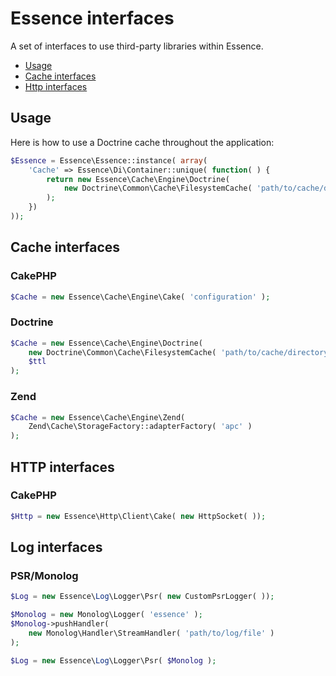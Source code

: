 Essence interfaces
==================

A set of interfaces to use third-party libraries within Essence.

* [Usage](#usage)
* [Cache interfaces](#cache-interfaces)
* [Http interfaces](#http-interfaces)

Usage
-----

Here is how to use a Doctrine cache throughout the application:

```php
$Essence = Essence\Essence::instance( array(
	'Cache' => Essence\Di\Container::unique( function( ) {
		return new Essence\Cache\Engine\Doctrine(
			new Doctrine\Common\Cache\FilesystemCache( 'path/to/cache/directory' )
		);
	})
));
```

Cache interfaces
----------------

### CakePHP

```php
$Cache = new Essence\Cache\Engine\Cake( 'configuration' );
```

### Doctrine

```php
$Cache = new Essence\Cache\Engine\Doctrine(
	new Doctrine\Common\Cache\FilesystemCache( 'path/to/cache/directory' ),
	$ttl
);
```

### Zend

```php
$Cache = new Essence\Cache\Engine\Zend(
	Zend\Cache\StorageFactory::adapterFactory( 'apc' )
);
```

HTTP interfaces
---------------

### CakePHP

```php
$Http = new Essence\Http\Client\Cake( new HttpSocket( ));
```

Log interfaces
---------------

### PSR/Monolog

```php
$Log = new Essence\Log\Logger\Psr( new CustomPsrLogger( ));
```

```php
$Monolog = new Monolog\Logger( 'essence' );
$Monolog->pushHandler(
	new Monolog\Handler\StreamHandler( 'path/to/log/file' )
);

$Log = new Essence\Log\Logger\Psr( $Monolog );
```
